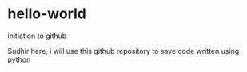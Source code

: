 
# hello-world
initiation to github

Sudhir here, i will use this github repository to save code written using python
